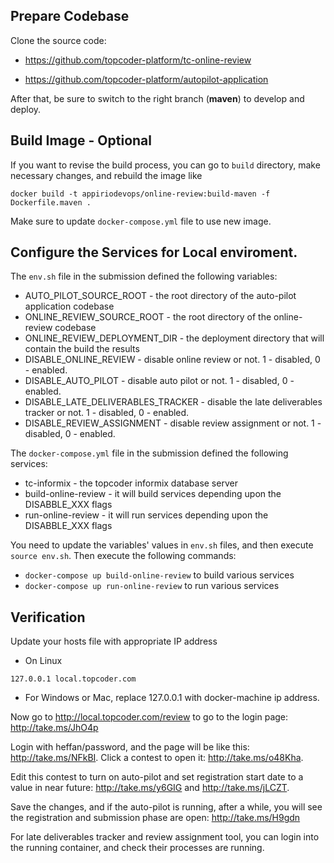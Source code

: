
## Prepare Codebase
Clone the source code:

- https://github.com/topcoder-platform/tc-online-review

- https://github.com/topcoder-platform/autopilot-application

After that, be sure to switch to the right branch (**maven**) to develop and deploy.

## Build Image - Optional

If you want to revise the build process, you can go to `build` directory, make necessary changes, and rebuild the image like 
```
docker build -t appiriodevops/online-review:build-maven -f Dockerfile.maven .
```

Make sure to update `docker-compose.yml` file to use new image.

## Configure the Services for Local enviroment.
The `env.sh` file in the submission defined the following variables:
* AUTO_PILOT_SOURCE_ROOT - the root directory of the auto-pilot application codebase
* ONLINE_REVIEW_SOURCE_ROOT - the root directory of the online-review codebase
* ONLINE_REVIEW_DEPLOYMENT_DIR - the deployment directory that will contain the build the results
* DISABLE_ONLINE_REVIEW - disable online review or not. 1 - disabled, 0 - enabled.
* DISABLE_AUTO_PILOT - disable auto pilot or not. 1 - disabled, 0 - enabled.
* DISABLE_LATE_DELIVERABLES_TRACKER - disable the late deliverables tracker or not. 1 - disabled, 0 - enabled.
* DISABLE_REVIEW_ASSIGNMENT - disable review assignment or not. 1 - disabled, 0 - enabled.

The `docker-compose.yml` file in the submission defined the following services:
* tc-informix - the topcoder informix database server
* build-online-review - it will build services depending upon the DISABBLE_XXX flags
* run-online-review - it will run services depending upon the DISABBLE_XXX flags

You need to update the variables' values in `env.sh` files, and then execute `source env.sh`. 
Then execute the following commands: 
* `docker-compose up build-online-review` to build various services
* `docker-compose up run-online-review` to run various services

## Verification
Update your hosts file with appropriate IP address
* On Linux
```
127.0.0.1 local.topcoder.com
```
* For Windows or Mac, replace 127.0.0.1 with docker-machine ip address.

Now go to http://local.topcoder.com/review to go to the login page: http://take.ms/JhO4p

Login with heffan/password, and the page will be like this: http://take.ms/NFkBI. Click a contest to open it: http://take.ms/o48Kha.

Edit this contest to turn on auto-pilot and set registration start date to a value in near future: http://take.ms/y6GIG and http://take.ms/jLCZT.

Save the changes, and if the auto-pilot is running, after a while, you will see the registration and submission phase are open: http://take.ms/H9gdn

For late deliverables tracker and review assignment tool, you can login into the running container, and check their processes are running. 
